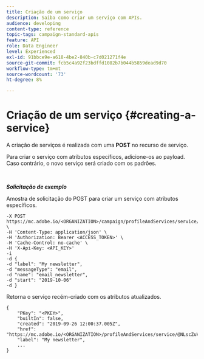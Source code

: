 ```yaml
---
title: Criação de um serviço
description: Saiba como criar um serviço com APIs.
audience: developing
content-type: reference
topic-tags: campaign-standard-apis
feature: API
role: Data Engineer
level: Experienced
exl-id: 91bbce9e-a618-4be2-840b-c7d021271f4e
source-git-commit: fcb5c4a92f23bdffd1082b7b044b5859dead9d70
workflow-type: tm+mt
source-wordcount: '73'
ht-degree: 8%

---
```


# Criação de um serviço {#creating-a-service}

A criação de serviços é realizada com uma **POST** no recurso de serviço.

Para criar o serviço com atributos específicos, adicione-os ao payload. Caso contrário, o novo serviço será criado com os padrões.

<br/>

***Solicitação de exemplo***

Amostra de solicitação do POST para criar um serviço com atributos específicos.

```
-X POST https://mc.adobe.io/<ORGANIZATION>/campaign/profileAndServices/service/ \
-H 'Content-Type: application/json' \
-H 'Authorization: Bearer <ACCESS_TOKEN>' \
-H 'Cache-Control: no-cache' \
-H 'X-Api-Key: <API_KEY>'
-i
-d {
-d "label": "My newsletter",
-d "messageType": "email",
-d "name": "email_newsletter",
-d "start": "2019-10-06"
-d }
```

Retorna o serviço recém-criado com os atributos atualizados.

```
{
    "PKey": "<PKEY>",
    "builtIn": false,
    "created": "2019-09-26 12:00:37.005Z",
    "href": "https://mc.adobe.io/<ORGANIZATION>/profileAndServices/service/@NLscZuVHxdVu9rPftvrMWFfR1zRIxQGswSOmGLrK09JTF_iWhB0JCUHEndA_vvy__k9mzOYa5NVkcWDcrK8qGh0wygahX9kRcD44kiWWSEceShn3",
    "label": "My newsletter",
    ...
}
```
